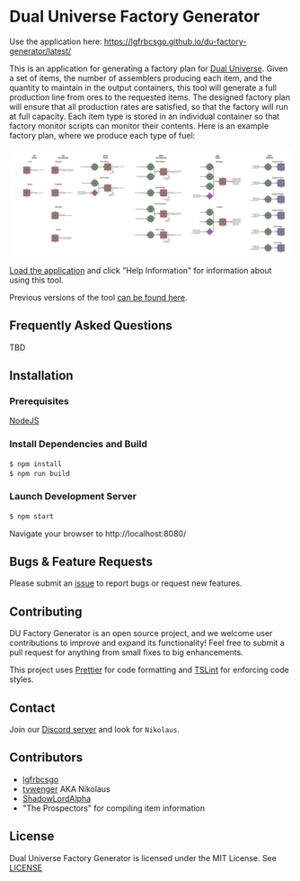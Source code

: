 # Dual Universe Factory Generator

Use the application here: https://lgfrbcsgo.github.io/du-factory-generator/latest/

This is an application for generating a factory plan for [Dual
Universe](https://www.dualuniverse.game/). Given a set of items, the
number of assemblers producing each item, and the quantity to maintain
in the output containers, this tool will generate a full production
line from ores to the requested items. The designed factory plan will
ensure that all production rates are satisfied, so that the factory
will run at full capacity. Each item type is stored in an individual
container so that factory monitor scripts can monitor their contents.
Here is an example factory plan, where we produce each type of fuel:

![Example Factory Plan](./src/assets/example-map.svg)

[Load the
application](https://lgfrbcsgo.github.io/du-factory-generator/latest/) and
click "Help Information" for information about using this tool.

Previous versions of the tool [can be found here](https://lgfrbcsgo.github.io/du-factory-generator/).

## Frequently Asked Questions

TBD

## Installation

### Prerequisites

[NodeJS](https://nodejs.org/en/)

### Install Dependencies and Build

```bash
$ npm install
$ npm run build
```

### Launch Development Server

```bash
$ npm start
```

Navigate your browser to http://localhost:8080/

## Bugs & Feature Requests

Please submit an
[issue](https://github.com/lgfrbcsgo/du-factory-generator/issues) to
report bugs or request new features.

## Contributing

DU Factory Generator is an open source project, and we welcome user
contributions to improve and expand its functionality! Feel free to
submit a pull request for anything from small fixes to big enhancements.

This project uses [Prettier](https://prettier.io/) for code formatting
and [TSLint](https://palantir.github.io/tslint/) for enforcing code
styles.

## Contact

Join our [Discord server](https://discord.gg/gXSWKqVnHx) and look for
`Nikolaus`.

## Contributors

-   [lgfrbcsgo](https://github.com/lgfrbcsgo)
-   [tvwenger](https://github.com/tvwenger) AKA Nikolaus
-   [ShadowLordAlpha](https://github.com/ShadowLordAlpha)
-   "The Prospectors" for compiling item information

## License

Dual Universe Factory Generator is licensed under the MIT License.
See [LICENSE](./LICENSE)
